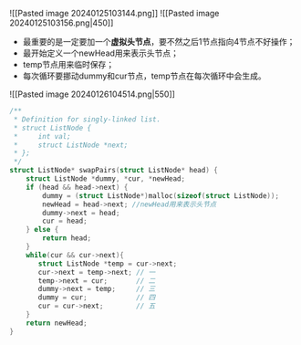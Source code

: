 ![[Pasted image 20240125103144.png]]
![[Pasted image 20240125103156.png|450]]

- 最重要的是一定要加一个**虚拟头节点**，要不然之后1节点指向4节点不好操作；
- 最开始定义一个newHead用来表示头节点；
- temp节点用来临时保存；
- 每次循环要挪动dummy和cur节点，temp节点在每次循环中会生成。

![[Pasted image 20240126104514.png|550]]


```c
/**
 * Definition for singly-linked list.
 * struct ListNode {
 *     int val;
 *     struct ListNode *next;
 * };
 */
struct ListNode* swapPairs(struct ListNode* head) {
    struct ListNode *dummy, *cur, *newHead;
    if (head && head->next) {
        dummy = (struct ListNode*)malloc(sizeof(struct ListNode));
        newHead = head->next; //newHead用来表示头节点
        dummy->next = head;
        cur = head;
    } else {
        return head;
    }
    while(cur && cur->next){
       struct ListNode *temp = cur->next;
       cur->next = temp->next; // 一
       temp->next = cur;       // 二
       dummy->next = temp;     // 三
       dummy = cur;            // 四
       cur = cur->next;        // 五
    }
    return newHead;
}
```
